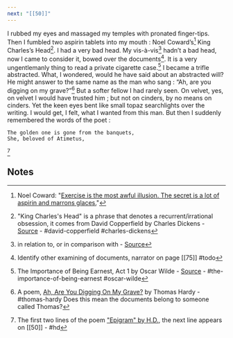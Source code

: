 ```yaml
---
next: "[[50]]"
---
```


I rubbed my eyes and massaged my temples with pronated finger-tips. Then I fumbled two aspirin tablets into my mouth : Noel Coward’s[^1] King Charles’s Head[^2]. I had a very bad head. My vis-à-vis[^3] hadn’t a bad head, now I came to consider it, bowed over the documents[^4]. It is a very ungentlemanly thing to read a private cigarette case.[^5] I became a trifle abstracted. What, I wondered, would he have said about an abstracted will? He might answer to the same name as the man who sang : “Ah, are you digging on my grave?”[^6] But a softer fellow I had rarely seen. On velvet, yes, on velvet I would have trusted him ; but not on cinders, by no means on cinders. Yet the keen eyes bent like small topaz searchlights over the writing. I would get, I felt, what I wanted from this man. But then I suddenly remembered the words of the poet :


    The golden one is gone from the banquets,
    She, beloved of Atimetus,

[^7]
## Notes
[^1]: Noel Coward: "[Exercise is the most awful illusion. The secret is a lot of aspirin and marrons glaces.](https://quotefancy.com/quote/1148392/No-l-Coward-Exercise-is-the-most-awful-illusion-The-secret-is-a-lot-of-aspirin-and)"
[^2]: "King Charles's Head" is a phrase that denotes a recurrent/irrational obsession, it comes from David Copperfield by Charles Dickens - [Source](https://wordhistories.net/2017/08/28/king-charles-head-origin/) - #david-copperfield #charles-dickens
[^3]: in relation to, or in comparison with - [Source](https://dictionary.cambridge.org/dictionary/english/vis-a-vis)
[^4]: Identify other examining of documents, narrator on page [[75]] #todo
[^5]:  The Importance of Being Earnest, Act 1 by Oscar Wilde - [Source](https://www.sparknotes.com/lit/earnest/full-text/act-1) - #the-importance-of-being-earnest #oscar-wilde
[^6]:  A poem, [Ah, Are You Digging On My Grave?](https://allpoetry.com/Ah,-Are-You-Digging-On-My-Grave-) by Thomas Hardy - #thomas-hardy
  Does this mean the documents belong to someone called Thomas?
  [^7]: The first two lines of the poem ["Epigram" by H.D.](https://archive.org/details/jstor-20569690/page/n1/mode/2up), the next line appears on [[50]] - #hd